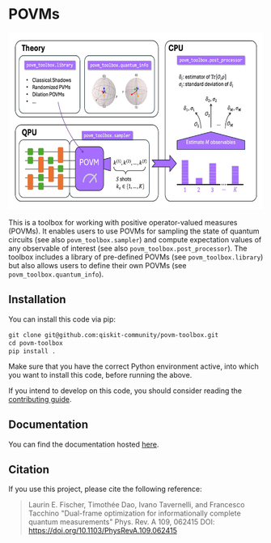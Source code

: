 # POVMs

<p align="center">
  <img src="/docs/_static/read-me-figure.jpg" height="350">
</p>

This is a toolbox for working with positive operator-valued measures (POVMs).
It enables users to use POVMs for sampling the state of quantum circuits (see
also `povm_toolbox.sampler`) and compute expectation values of any observable of
interest (see also `povm_toolbox.post_processor`).
The toolbox includes a library of pre-defined POVMs (see `povm_toolbox.library`)
but also allows users to define their own POVMs (see `povm_toolbox.quantum_info`).

## Installation

You can install this code via pip:
```
git clone git@github.com:qiskit-community/povm-toolbox.git
cd povm-toolbox
pip install .
```

Make sure that you have the correct Python environment active, into which you
want to install this code, before running the above.

If you intend to develop on this code, you should consider reading the
[contributing guide](CONTRIBUTING.md).

## Documentation

You can find the documentation hosted
[here](https://qiskit-community.github.io/povm-toolbox/).

## Citation

If you use this project, please cite the following reference:

> Laurin E. Fischer, Timothée Dao, Ivano Tavernelli, and Francesco Tacchino
> "Dual-frame optimization for informationally complete quantum measurements"
> Phys. Rev. A 109, 062415
> DOI: https://doi.org/10.1103/PhysRevA.109.062415
